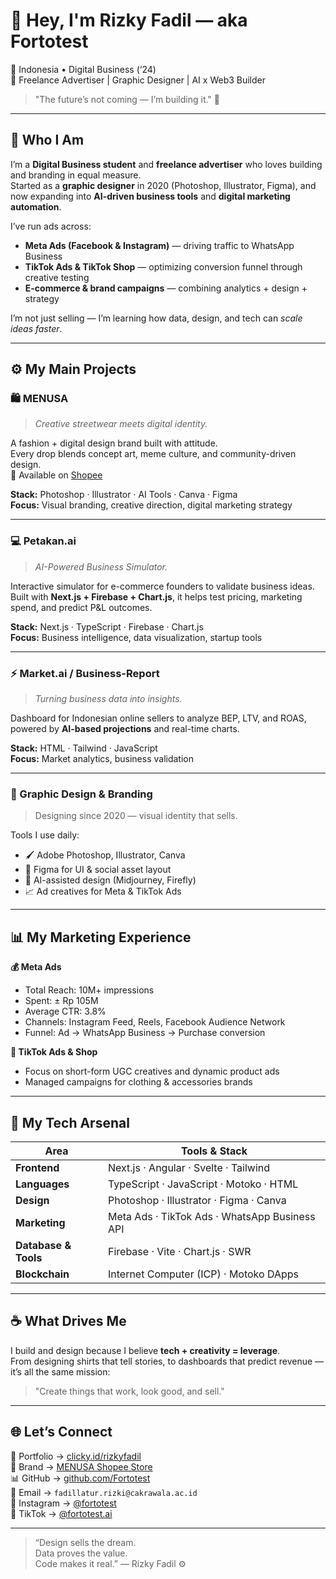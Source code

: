 # 👋 Hey, I'm Rizky Fadil — aka Fortotest  

📍 Indonesia • Digital Business (‘24)  
🎯 Freelance Advertiser | Graphic Designer | AI x Web3 Builder  

> "The future’s not coming — I’m building it." 🚀  

---

## 🧩 Who I Am  

I’m a **Digital Business student** and **freelance advertiser** who loves building and branding in equal measure.  
Started as a **graphic designer** in 2020 (Photoshop, Illustrator, Figma), and now expanding into **AI-driven business tools** and **digital marketing automation**.  

I’ve run ads across:
- **Meta Ads (Facebook & Instagram)** — driving traffic to WhatsApp Business  
- **TikTok Ads & TikTok Shop** — optimizing conversion funnel through creative testing  
- **E-commerce & brand campaigns** — combining analytics + design + strategy  

I’m not just selling — I’m learning how data, design, and tech can *scale ideas faster*.  

---

## ⚙️ My Main Projects

### 🛍️ MENUSA  
> *Creative streetwear meets digital identity.*

A fashion + digital design brand built with attitude.  
Every drop blends concept art, meme culture, and community-driven design.  
🛒 Available on [Shopee](https://shopee.co.id/menusart1)

**Stack:** Photoshop · Illustrator · AI Tools · Canva · Figma  
**Focus:** Visual branding, creative direction, digital marketing strategy  

---

### 💻 Petakan.ai  
> *AI-Powered Business Simulator.*

Interactive simulator for e-commerce founders to validate business ideas.  
Built with **Next.js + Firebase + Chart.js**, it helps test pricing, marketing spend, and predict P&L outcomes.

**Stack:** Next.js · TypeScript · Firebase · Chart.js  
**Focus:** Business intelligence, data visualization, startup tools  

---

### ⚡ Market.ai / Business-Report  
> *Turning business data into insights.*

Dashboard for Indonesian online sellers to analyze BEP, LTV, and ROAS, powered by **AI-based projections** and real-time charts.  

**Stack:** HTML · Tailwind · JavaScript  
**Focus:** Market analytics, business validation  

---

### 🎨 Graphic Design & Branding  
> Designing since 2020 — visual identity that sells.  

Tools I use daily:
- 🖌️ Adobe Photoshop, Illustrator, Canva  
- 🎨 Figma for UI & social asset layout  
- 🧠 AI-assisted design (Midjourney, Firefly)  
- 📈 Ad creatives for Meta & TikTok Ads  

---

## 📊 My Marketing Experience  

**💰 Meta Ads**
- Total Reach: 10M+ impressions  
- Spent: ± Rp 105M  
- Average CTR: 3.8%  
- Channels: Instagram Feed, Reels, Facebook Audience Network  
- Funnel: Ad → WhatsApp Business → Purchase conversion  

**📱 TikTok Ads & Shop**
- Focus on short-form UGC creatives and dynamic product ads  
- Managed campaigns for clothing & accessories brands  

---

## 🧠 My Tech Arsenal  

| Area | Tools & Stack |
|------|---------------|
| **Frontend** | Next.js · Angular · Svelte · Tailwind |
| **Languages** | TypeScript · JavaScript · Motoko · HTML |
| **Design** | Photoshop · Illustrator · Figma · Canva |
| **Marketing** | Meta Ads · TikTok Ads · WhatsApp Business API |
| **Database & Tools** | Firebase · Vite · Chart.js · SWR |
| **Blockchain** | Internet Computer (ICP) · Motoko DApps |

---

## ☕ What Drives Me  

I build and design because I believe **tech + creativity = leverage**.  
From designing shirts that tell stories, to dashboards that predict revenue — it’s all the same mission:  
> "Create things that work, look good, and sell."

---

## 🌐 Let’s Connect  

💼 Portfolio → [clicky.id/rizkyfadil](https://clicky.id/rizkyfadil)  
🧢 Brand → [MENUSA Shopee Store](https://shopee.co.id/menusart1)  
📊 GitHub → [github.com/Fortotest](https://github.com/Fortotest)  
📧 Email → `fadillatur.rizki@cakrawala.ac.id`  
📱 Instagram → [@fortotest](https://instagram.com/fortotest)  
💬 TikTok → [@fortotest.ai](https://tiktok.com/@fortotest.ai)

---

> “Design sells the dream.  
>  Data proves the value.  
>  Code makes it real.” — Rizky Fadil ⚙️

